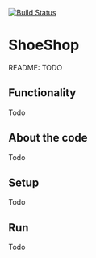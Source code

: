 [![Build Status](https://travis-ci.com/maxbarsukov/shoeshop.svg?branch=master)](https://travis-ci.com/maxbarsukov/shoeshop)

# ShoeShop

README: TODO

## Functionality

Todo

## About the code

Todo

## Setup

Todo

## Run

Todo
